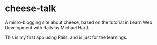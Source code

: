 # cheese-talk

A micro-blogging site about cheese, based on the tutorial in Learn Web Development with Rails by Michael Hartl.

This is my first app using Rails, and is just for the learnings.